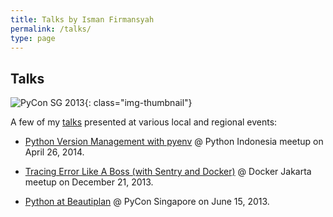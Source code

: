 ```yaml
---
title: Talks by Isman Firmansyah
permalink: /talks/
type: page
---
```


## Talks

![PyCon SG 2013](/img/pages/pycon-sg.jpg){: class="img-thumbnail"}

A few of my [talks][speakerdeck] presented at various local and regional events:

* [Python Version Management with pyenv][pyenv-talk] @ Python Indonesia meetup on April 26, 2014.

* [Tracing Error Like A Boss (with Sentry and Docker)][docker-talk] @ Docker Jakarta meetup on December 21, 2013.

* [Python at Beautiplan][pycon-talk] @ PyCon Singapore on June 15, 2013.

[pyenv-talk]: https://speakerdeck.com/iromli/python-version-management-with-pyenv
[docker-talk]: https://speakerdeck.com/iromli/tracing-error-like-a-boss
[pycon-talk]: https://speakerdeck.com/iromli/python-at-beautiplan
[speakerdeck]: https://speakerdeck.com/iromli
